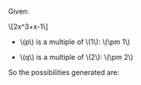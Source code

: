 Given:

\\[2x^3+x-1\\]

- \\(p\\) is a multiple of \\(1\\): \\(\pm 1\\)

- \\(q\\) is a multiple of \\(2\\): \\(\pm 2\\)

So the possibilities generated are:

